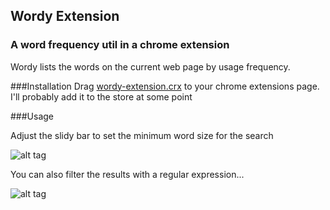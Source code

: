 ## Wordy Extension
### A word frequency util in a chrome extension

Wordy lists the words on the current web page by usage frequency. 

###Installation
Drag [wordy-extension.crx](https://github.com/angus-c/wordy-extension/blob/master/wordy-extension.crx) to your chrome extensions page.  
I'll probably add it to the store at some point

###Usage

Adjust the slidy bar to set the minimum word size for the search

![alt tag](https://raw.github.com/angus-c/wordy-extension/master/demo1.png)

You can also filter the results with a regular expression...

![alt tag](https://raw.github.com/angus-c/wordy-extension/master/demo2.png)


